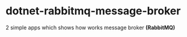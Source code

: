 # dotnet-rabbitmq-message-broker

2 simple apps which shows how works message broker <b>(RabbitMQ)</b>
